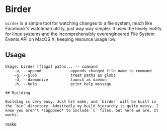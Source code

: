 # Birder

`birder` is a simple tool for watching changes to a file system, much like Facebook's watchman utility, just way way simpler. It uses the lovely inotify for linux systems and the incomprehensibly overengineered File System Events API on MacOS X, keeping resource usage low.

## Usage

```
Usage: birder [flags] paths... -- command
    -a, --append             appends changed file name to command
    -g, --glob               treat paths as globs
    -d, --daemonize          launch as daemon
    -h, --help               print help message

## Building

Building is very easy. Just hit make, and `birder` will be built in the `bin` directory. Admittedly my build hierarchy is quite messy. I know you aren't *supposed* to include `C` files, but here we are. It works.

```
make
```
